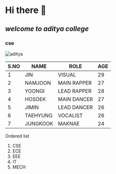 # Hi there 👋
## ***welcome to aditya college***
### cse
<!--![pspk](https://images.news18.com/ibnlive/uploads/2020/09/1599028397_fi-pawan.jpg)-->
![aditya](https://i.pinimg.com/originals/a3/20/df/a320dfff4b89758668e6791021dce20c.png)

|S.NO | NAME | ROLE | AGE |
|-----|------|------|-----|
|1|JIN|VISUAL|29|
|2|NAMJOON|MAIN RAPPER|27|
|3|YOONGI|LEAD RAPPER|28|
|4|HOSOEK|MAIN DANCER|27|
|5|JIMIN|LEAD DANCER|26|
|6|TAEHYUNG|VOCALIST|26|
|7|JUNGKOOK|MAKNAE|24|
 
Ordered list
1. CSE
2. ECE
3. EEE
4. IT
5. MECH


<!--
**saisushma09/saisushma09** is a ✨ _special_ ✨ repository because its `README.md` (this file) appears on your GitHub profile.

Here are some ideas to get you started:

- 🔭 I’m currently working on ...
- 🌱 I’m currently learning ...
- 👯 I’m looking to collaborate on ...
- 🤔 I’m looking for help with ...
- 💬 Ask me about ...
- 📫 How to reach me: ...
- 😄 Pronouns: ...
- ⚡ Fun fact: ...
-->
